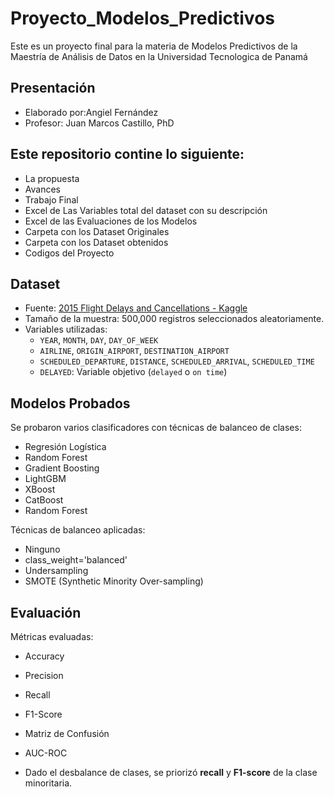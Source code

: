 # Proyecto_Modelos_Predictivos
Este es un proyecto final para la materia de Modelos Predictivos de la Maestría de Análisis de Datos en la Universidad Tecnologica de Panamá
## Presentación
- Elaborado por:Angiel Fernández
- Profesor: Juan Marcos Castillo, PhD
## Este repositorio contine lo siguiente:
- La propuesta
- Avances
- Trabajo Final
- Excel de Las Variables total del dataset con su descripción
- Excel de las Evaluaciones de los Modelos
- Carpeta con los Dataset Originales
- Carpeta con los Dataset obtenidos
- Codigos del Proyecto
## Dataset
- Fuente: [2015 Flight Delays and Cancellations - Kaggle](https://www.kaggle.com/datasets/usdot/flight-delays)
- Tamaño de la muestra: 500,000 registros seleccionados aleatoriamente.
- Variables utilizadas:
  - `YEAR`, `MONTH`, `DAY`, `DAY_OF_WEEK`
  - `AIRLINE`, `ORIGIN_AIRPORT`, `DESTINATION_AIRPORT`
  - `SCHEDULED_DEPARTURE`, `DISTANCE`, `SCHEDULED_ARRIVAL`,  `SCHEDULED_TIME`
  - `DELAYED`: Variable objetivo (`delayed` o `on time`)
 ## Modelos Probados
Se probaron varios clasificadores con técnicas de balanceo de clases:

- Regresión Logística
- Random Forest
- Gradient Boosting
- LightGBM
- XBoost
- CatBoost
- Random Forest

Técnicas de balanceo aplicadas:
- Ninguno 
- class_weight='balanced'
- Undersampling
- SMOTE (Synthetic Minority Over-sampling)

## Evaluación
Métricas evaluadas:
- Accuracy
- Precision
- Recall
- F1-Score
- Matriz de Confusión
- AUC-ROC

- Dado el desbalance de clases, se priorizó **recall** y **F1-score** de la clase minoritaria.
